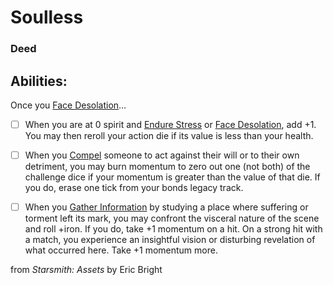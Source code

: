 # Soulless
### Deed


## Abilities:
Once you [Face Desolation](Moves/Threshold/Face_Desolation)…

- [ ] When you are at 0 spirit and [Endure Stress](Moves/Suffer/Endure_Stress) or [Face Desolation](Moves/Threshold/Face_Desolation), add +1. You may then reroll your action die if its value is less than your health.

- [ ] When you [Compel](Moves/Adventure/Compel) someone to act against their will or to their own detriment, you may burn momentum to zero out one (not both) of the challenge dice if your momentum is greater than the value of that die. If you do, erase one tick from your bonds legacy track.

- [ ] When you [Gather Information](Moves/Adventure/Gather_Information) by studying a place where suffering or torment left its mark, you may confront the visceral nature of the scene and roll +iron. If you do, take +1 momentum on a hit. On a strong hit with a match, you experience an insightful vision or disturbing revelation of what occurred here. Take +1 momentum more.



from *Starsmith: Assets* by Eric Bright